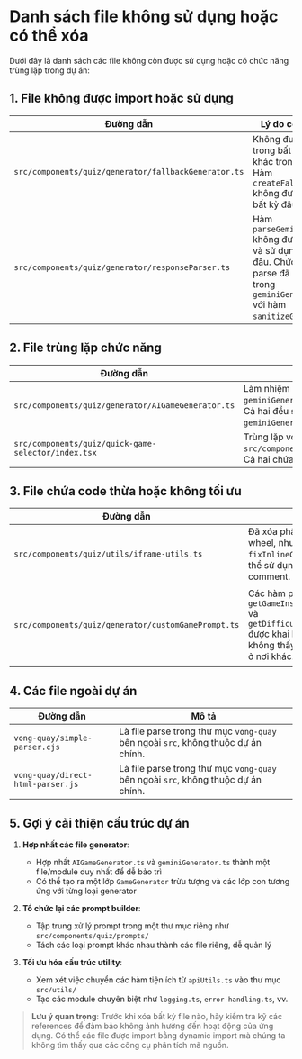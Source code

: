 
# Danh sách file không sử dụng hoặc có thể xóa

Dưới đây là danh sách các file không còn được sử dụng hoặc có chức năng trùng lặp trong dự án:

## 1. File không được import hoặc sử dụng

| Đường dẫn | Lý do có thể xóa |
|-----------|-----------------|
| `src/components/quiz/generator/fallbackGenerator.ts` | Không được import trong bất kỳ file nào khác trong project. Hàm `createFallbackGame` không được gọi từ bất kỳ đâu. |
| `src/components/quiz/generator/responseParser.ts` | Hàm `parseGeminiResponse` không được import và sử dụng ở bất kỳ đâu. Chức năng parse đã được xử lý trong `geminiGenerator.ts` với hàm `sanitizeGameCode`. |

## 2. File trùng lặp chức năng

| Đường dẫn | Lý do trùng lặp | Thay thế bởi |
|-----------|----------------|-------------|
| `src/components/quiz/generator/AIGameGenerator.ts` | Làm nhiệm vụ tương tự như `geminiGenerator.ts` nhưng ít tính năng hơn. Cả hai đều sử dụng Gemini API nhưng `geminiGenerator.ts` có xử lý lỗi tốt hơn. | `src/components/quiz/generator/geminiGenerator.ts` |
| `src/components/quiz/quick-game-selector/index.tsx` | Trùng lặp với `src/components/quiz/QuickGameSelector.tsx`. Cả hai chứa code tương tự nhau. | `src/components/quiz/QuickGameSelector.tsx` |

## 3. File chứa code thừa hoặc không tối ưu

| Đường dẫn | Mô tả | Đề xuất |
|-----------|-------|--------|
| `src/components/quiz/utils/iframe-utils.ts` | Đã xóa phần xử lý lucky wheel, nhưng vẫn còn `fixInlineComments()` có thể sử dụng để xử lý comment. | Giữ lại và cải thiện tính năng xử lý comment. |
| `src/components/quiz/generator/customGamePrompt.ts` | Các hàm phụ trợ như `getGameInstructionsByType` và `getDifficultyInstructions` được khai báo nhưng không thấy được sử dụng ở nơi khác. | Hoặc sử dụng hoặc xóa các hàm không dùng đến. |

## 4. Các file ngoài dự án

| Đường dẫn | Mô tả |
|-----------|-------|
| `vong-quay/simple-parser.cjs` | Là file parse trong thư mục `vong-quay` bên ngoài `src`, không thuộc dự án chính. |
| `vong-quay/direct-html-parser.js` | Là file parse trong thư mục `vong-quay` bên ngoài `src`, không thuộc dự án chính. |

## 5. Gợi ý cải thiện cấu trúc dự án

1. **Hợp nhất các file generator**:
   - Hợp nhất `AIGameGenerator.ts` và `geminiGenerator.ts` thành một file/module duy nhất để dễ bảo trì
   - Có thể tạo ra một lớp `GameGenerator` trừu tượng và các lớp con tương ứng với từng loại generator

2. **Tổ chức lại các prompt builder**:
   - Tập trung xử lý prompt trong một thư mục riêng như `src/components/quiz/prompts/`
   - Tách các loại prompt khác nhau thành các file riêng, dễ quản lý

3. **Tối ưu hóa cấu trúc utility**:
   - Xem xét việc chuyển các hàm tiện ích từ `apiUtils.ts` vào thư mục `src/utils/`
   - Tạo các module chuyên biệt như `logging.ts`, `error-handling.ts`, vv.

> **Lưu ý quan trọng**: Trước khi xóa bất kỳ file nào, hãy kiểm tra kỹ các references để đảm bảo không ảnh hưởng đến hoạt động của ứng dụng. Có thể các file được import bằng dynamic import mà chúng ta không tìm thấy qua các công cụ phân tích mã nguồn. 
